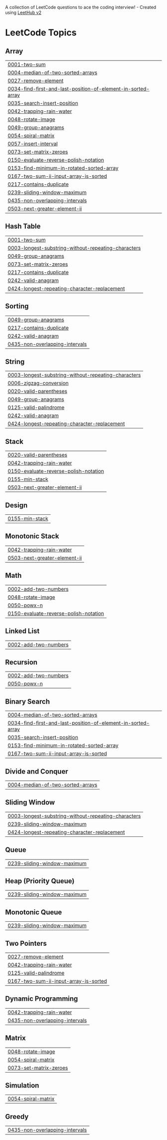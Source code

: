 A collection of LeetCode questions to ace the coding interview! - Created using [LeetHub v2](https://github.com/arunbhardwaj/LeetHub-2.0)
<!---LeetCode Topics Start-->
# LeetCode Topics
## Array
|  |
| ------- |
| [0001-two-sum](https://github.com/JD1304/DSA/tree/master/0001-two-sum) |
| [0004-median-of-two-sorted-arrays](https://github.com/JD1304/DSA/tree/master/0004-median-of-two-sorted-arrays) |
| [0027-remove-element](https://github.com/JD1304/DSA/tree/master/0027-remove-element) |
| [0034-find-first-and-last-position-of-element-in-sorted-array](https://github.com/JD1304/DSA/tree/master/0034-find-first-and-last-position-of-element-in-sorted-array) |
| [0035-search-insert-position](https://github.com/JD1304/DSA/tree/master/0035-search-insert-position) |
| [0042-trapping-rain-water](https://github.com/JD1304/DSA/tree/master/0042-trapping-rain-water) |
| [0048-rotate-image](https://github.com/JD1304/DSA/tree/master/0048-rotate-image) |
| [0049-group-anagrams](https://github.com/JD1304/DSA/tree/master/0049-group-anagrams) |
| [0054-spiral-matrix](https://github.com/JD1304/DSA/tree/master/0054-spiral-matrix) |
| [0057-insert-interval](https://github.com/JD1304/DSA/tree/master/0057-insert-interval) |
| [0073-set-matrix-zeroes](https://github.com/JD1304/DSA/tree/master/0073-set-matrix-zeroes) |
| [0150-evaluate-reverse-polish-notation](https://github.com/JD1304/DSA/tree/master/0150-evaluate-reverse-polish-notation) |
| [0153-find-minimum-in-rotated-sorted-array](https://github.com/JD1304/DSA/tree/master/0153-find-minimum-in-rotated-sorted-array) |
| [0167-two-sum-ii-input-array-is-sorted](https://github.com/JD1304/DSA/tree/master/0167-two-sum-ii-input-array-is-sorted) |
| [0217-contains-duplicate](https://github.com/JD1304/DSA/tree/master/0217-contains-duplicate) |
| [0239-sliding-window-maximum](https://github.com/JD1304/DSA/tree/master/0239-sliding-window-maximum) |
| [0435-non-overlapping-intervals](https://github.com/JD1304/DSA/tree/master/0435-non-overlapping-intervals) |
| [0503-next-greater-element-ii](https://github.com/JD1304/DSA/tree/master/0503-next-greater-element-ii) |
## Hash Table
|  |
| ------- |
| [0001-two-sum](https://github.com/JD1304/DSA/tree/master/0001-two-sum) |
| [0003-longest-substring-without-repeating-characters](https://github.com/JD1304/DSA/tree/master/0003-longest-substring-without-repeating-characters) |
| [0049-group-anagrams](https://github.com/JD1304/DSA/tree/master/0049-group-anagrams) |
| [0073-set-matrix-zeroes](https://github.com/JD1304/DSA/tree/master/0073-set-matrix-zeroes) |
| [0217-contains-duplicate](https://github.com/JD1304/DSA/tree/master/0217-contains-duplicate) |
| [0242-valid-anagram](https://github.com/JD1304/DSA/tree/master/0242-valid-anagram) |
| [0424-longest-repeating-character-replacement](https://github.com/JD1304/DSA/tree/master/0424-longest-repeating-character-replacement) |
## Sorting
|  |
| ------- |
| [0049-group-anagrams](https://github.com/JD1304/DSA/tree/master/0049-group-anagrams) |
| [0217-contains-duplicate](https://github.com/JD1304/DSA/tree/master/0217-contains-duplicate) |
| [0242-valid-anagram](https://github.com/JD1304/DSA/tree/master/0242-valid-anagram) |
| [0435-non-overlapping-intervals](https://github.com/JD1304/DSA/tree/master/0435-non-overlapping-intervals) |
## String
|  |
| ------- |
| [0003-longest-substring-without-repeating-characters](https://github.com/JD1304/DSA/tree/master/0003-longest-substring-without-repeating-characters) |
| [0006-zigzag-conversion](https://github.com/JD1304/DSA/tree/master/0006-zigzag-conversion) |
| [0020-valid-parentheses](https://github.com/JD1304/DSA/tree/master/0020-valid-parentheses) |
| [0049-group-anagrams](https://github.com/JD1304/DSA/tree/master/0049-group-anagrams) |
| [0125-valid-palindrome](https://github.com/JD1304/DSA/tree/master/0125-valid-palindrome) |
| [0242-valid-anagram](https://github.com/JD1304/DSA/tree/master/0242-valid-anagram) |
| [0424-longest-repeating-character-replacement](https://github.com/JD1304/DSA/tree/master/0424-longest-repeating-character-replacement) |
## Stack
|  |
| ------- |
| [0020-valid-parentheses](https://github.com/JD1304/DSA/tree/master/0020-valid-parentheses) |
| [0042-trapping-rain-water](https://github.com/JD1304/DSA/tree/master/0042-trapping-rain-water) |
| [0150-evaluate-reverse-polish-notation](https://github.com/JD1304/DSA/tree/master/0150-evaluate-reverse-polish-notation) |
| [0155-min-stack](https://github.com/JD1304/DSA/tree/master/0155-min-stack) |
| [0503-next-greater-element-ii](https://github.com/JD1304/DSA/tree/master/0503-next-greater-element-ii) |
## Design
|  |
| ------- |
| [0155-min-stack](https://github.com/JD1304/DSA/tree/master/0155-min-stack) |
## Monotonic Stack
|  |
| ------- |
| [0042-trapping-rain-water](https://github.com/JD1304/DSA/tree/master/0042-trapping-rain-water) |
| [0503-next-greater-element-ii](https://github.com/JD1304/DSA/tree/master/0503-next-greater-element-ii) |
## Math
|  |
| ------- |
| [0002-add-two-numbers](https://github.com/JD1304/DSA/tree/master/0002-add-two-numbers) |
| [0048-rotate-image](https://github.com/JD1304/DSA/tree/master/0048-rotate-image) |
| [0050-powx-n](https://github.com/JD1304/DSA/tree/master/0050-powx-n) |
| [0150-evaluate-reverse-polish-notation](https://github.com/JD1304/DSA/tree/master/0150-evaluate-reverse-polish-notation) |
## Linked List
|  |
| ------- |
| [0002-add-two-numbers](https://github.com/JD1304/DSA/tree/master/0002-add-two-numbers) |
## Recursion
|  |
| ------- |
| [0002-add-two-numbers](https://github.com/JD1304/DSA/tree/master/0002-add-two-numbers) |
| [0050-powx-n](https://github.com/JD1304/DSA/tree/master/0050-powx-n) |
## Binary Search
|  |
| ------- |
| [0004-median-of-two-sorted-arrays](https://github.com/JD1304/DSA/tree/master/0004-median-of-two-sorted-arrays) |
| [0034-find-first-and-last-position-of-element-in-sorted-array](https://github.com/JD1304/DSA/tree/master/0034-find-first-and-last-position-of-element-in-sorted-array) |
| [0035-search-insert-position](https://github.com/JD1304/DSA/tree/master/0035-search-insert-position) |
| [0153-find-minimum-in-rotated-sorted-array](https://github.com/JD1304/DSA/tree/master/0153-find-minimum-in-rotated-sorted-array) |
| [0167-two-sum-ii-input-array-is-sorted](https://github.com/JD1304/DSA/tree/master/0167-two-sum-ii-input-array-is-sorted) |
## Divide and Conquer
|  |
| ------- |
| [0004-median-of-two-sorted-arrays](https://github.com/JD1304/DSA/tree/master/0004-median-of-two-sorted-arrays) |
## Sliding Window
|  |
| ------- |
| [0003-longest-substring-without-repeating-characters](https://github.com/JD1304/DSA/tree/master/0003-longest-substring-without-repeating-characters) |
| [0239-sliding-window-maximum](https://github.com/JD1304/DSA/tree/master/0239-sliding-window-maximum) |
| [0424-longest-repeating-character-replacement](https://github.com/JD1304/DSA/tree/master/0424-longest-repeating-character-replacement) |
## Queue
|  |
| ------- |
| [0239-sliding-window-maximum](https://github.com/JD1304/DSA/tree/master/0239-sliding-window-maximum) |
## Heap (Priority Queue)
|  |
| ------- |
| [0239-sliding-window-maximum](https://github.com/JD1304/DSA/tree/master/0239-sliding-window-maximum) |
## Monotonic Queue
|  |
| ------- |
| [0239-sliding-window-maximum](https://github.com/JD1304/DSA/tree/master/0239-sliding-window-maximum) |
## Two Pointers
|  |
| ------- |
| [0027-remove-element](https://github.com/JD1304/DSA/tree/master/0027-remove-element) |
| [0042-trapping-rain-water](https://github.com/JD1304/DSA/tree/master/0042-trapping-rain-water) |
| [0125-valid-palindrome](https://github.com/JD1304/DSA/tree/master/0125-valid-palindrome) |
| [0167-two-sum-ii-input-array-is-sorted](https://github.com/JD1304/DSA/tree/master/0167-two-sum-ii-input-array-is-sorted) |
## Dynamic Programming
|  |
| ------- |
| [0042-trapping-rain-water](https://github.com/JD1304/DSA/tree/master/0042-trapping-rain-water) |
| [0435-non-overlapping-intervals](https://github.com/JD1304/DSA/tree/master/0435-non-overlapping-intervals) |
## Matrix
|  |
| ------- |
| [0048-rotate-image](https://github.com/JD1304/DSA/tree/master/0048-rotate-image) |
| [0054-spiral-matrix](https://github.com/JD1304/DSA/tree/master/0054-spiral-matrix) |
| [0073-set-matrix-zeroes](https://github.com/JD1304/DSA/tree/master/0073-set-matrix-zeroes) |
## Simulation
|  |
| ------- |
| [0054-spiral-matrix](https://github.com/JD1304/DSA/tree/master/0054-spiral-matrix) |
## Greedy
|  |
| ------- |
| [0435-non-overlapping-intervals](https://github.com/JD1304/DSA/tree/master/0435-non-overlapping-intervals) |
<!---LeetCode Topics End-->